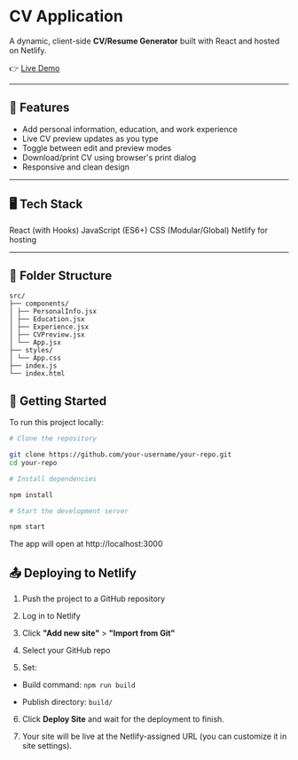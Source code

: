 # CV Application

A dynamic, client-side **CV/Resume Generator** built with React and hosted on Netlify.

👉 [Live Demo](https://cvapplicationmain.netlify.app/)

---

## 🚀 Features

- Add personal information, education, and work experience
- Live CV preview updates as you type
- Toggle between edit and preview modes
- Download/print CV using browser's print dialog
- Responsive and clean design

---

## 🖥️ Tech Stack

React (with Hooks)
JavaScript (ES6+)
CSS (Modular/Global)
Netlify for hosting

---

## 📂 Folder Structure

```plaintext
src/
├── components/
│ ├── PersonalInfo.jsx
│ ├── Education.jsx
│ ├── Experience.jsx
│ ├── CVPreview.jsx
│ └── App.jsx
├── styles/
│ └── App.css
├── index.js
└── index.html
```

## 🔧 Getting Started

To run this project locally:

```bash
# Clone the repository

git clone https://github.com/your-username/your-repo.git
cd your-repo

# Install dependencies

npm install

# Start the development server

npm start
```

The app will open at http://localhost:3000

## 📤 Deploying to Netlify

1. Push the project to a GitHub repository

2. Log in to Netlify

3. Click **"Add new site"** > **"Import from Git"**

4. Select your GitHub repo

5. Set:

- Build command: `npm run build`

- Publish directory: `build/`

6. Click **Deploy Site** and wait for the deployment to finish.

7. Your site will be live at the Netlify-assigned URL (you can customize it in site settings).
